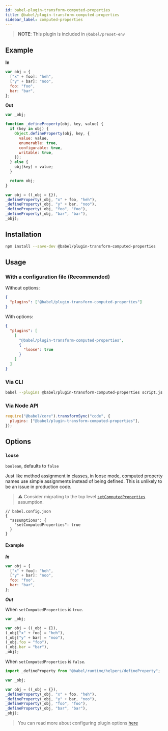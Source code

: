 ```yaml
---
id: babel-plugin-transform-computed-properties
title: @babel/plugin-transform-computed-properties
sidebar_label: computed-properties
---
```


> **NOTE**: This plugin is included in `@babel/preset-env`

## Example

**In**

```js
var obj = {
  ["x" + foo]: "heh",
  ["y" + bar]: "noo",
  foo: "foo",
  bar: "bar",
};
```

**Out**

```js
var _obj;

function _defineProperty(obj, key, value) {
  if (key in obj) {
    Object.defineProperty(obj, key, {
      value: value,
      enumerable: true,
      configurable: true,
      writable: true,
    });
  } else {
    obj[key] = value;
  }

  return obj;
}

var obj = ((_obj = {}),
_defineProperty(_obj, "x" + foo, "heh"),
_defineProperty(_obj, "y" + bar, "noo"),
_defineProperty(_obj, "foo", "foo"),
_defineProperty(_obj, "bar", "bar"),
_obj);
```

## Installation

```sh
npm install --save-dev @babel/plugin-transform-computed-properties
```

## Usage

### With a configuration file (Recommended)

Without options:

```json
{
  "plugins": ["@babel/plugin-transform-computed-properties"]
}
```

With options:

```json
{
  "plugins": [
    [
      "@babel/plugin-transform-computed-properties",
      {
        "loose": true
      }
    ]
  ]
}
```

### Via CLI

```sh
babel --plugins @babel/plugin-transform-computed-properties script.js
```

### Via Node API

```javascript
require("@babel/core").transformSync("code", {
  plugins: ["@babel/plugin-transform-computed-properties"],
});
```

## Options

### `loose`

`boolean`, defaults to `false`

Just like method assignment in classes, in loose mode, computed property names
use simple assignments instead of being defined. This is unlikely to be an issue
in production code.

> ⚠️ Consider migrating to the top level [`setComputedProperties`](assumptions.md#setcomputedproperties) assumption.

```jsonc
// babel.config.json
{
  "assumptions": {
    "setComputedProperties": true
  }
}
```

#### Example

**_In_**

```js
var obj = {
  ["x" + foo]: "heh",
  ["y" + bar]: "noo",
  foo: "foo",
  bar: "bar",
};
```

**_Out_**

When `setComputedProperties` is `true`.

```js
var _obj;

var obj = ((_obj = {}),
(_obj["x" + foo] = "heh"),
(_obj["y" + bar] = "noo"),
(_obj.foo = "foo"),
(_obj.bar = "bar"),
_obj);
```

When `setComputedProperties` is `false`.

```js
import _defineProperty from "@babel/runtime/helpers/defineProperty";

var _obj;

var obj = ((_obj = {}),
_defineProperty(_obj, "x" + foo, "heh"),
_defineProperty(_obj, "y" + bar, "noo"),
_defineProperty(_obj, "foo", "foo"),
_defineProperty(_obj, "bar", "bar"),
_obj);
```

> You can read more about configuring plugin options [here](https://babeljs.io/docs/en/plugins#plugin-options)
